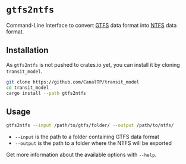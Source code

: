 # `gtfs2ntfs`

Command-Line Interface to convert [GTFS] data format into [NTFS] data
format.

[GTFS]: https://developers.google.com/transit/gtfs/reference/
[NTFS]: https://github.com/CanalTP/ntfs-specification/blob/master/ntfs_fr.md

## Installation

As `gtfs2ntfs` is not pushed to crates.io yet, you can install it by cloning `transit_model`.

```bash
git clone https://github.com/CanalTP/transit_model
cd transit_model
cargo install --path gtfs2ntfs
```

## Usage

```bash
gtfs2ntfs --input /path/to/gtfs/folder/ --output /path/to/ntfs/
```

- `--input` is the path to a folder containing GTFS data format
- `--output` is the path to a folder where the NTFS will be exported

Get more information about the available options with `--help`.

